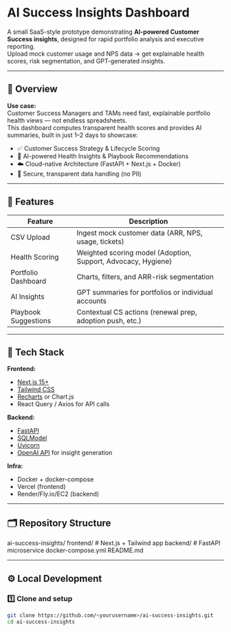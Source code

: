 # AI Success Insights Dashboard

A small SaaS-style prototype demonstrating **AI-powered Customer Success insights**, designed for rapid portfolio analysis and executive reporting.  
Upload mock customer usage and NPS data → get explainable health scores, risk segmentation, and GPT-generated insights.

---

## 🚀 Overview

**Use case:**  
Customer Success Managers and TAMs need fast, explainable portfolio health views — not endless spreadsheets.  
This dashboard computes transparent health scores and provides AI summaries, built in just 1–2 days to showcase:

- ✅ Customer Success Strategy & Lifecycle Scoring
- 🤖 AI-powered Health Insights & Playbook Recommendations
- ☁️ Cloud-native Architecture (FastAPI + Next.js + Docker)
- 🔐 Secure, transparent data handling (no PII)

---

## 🧠 Features

| Feature              | Description                                                   |
| -------------------- | ------------------------------------------------------------- |
| CSV Upload           | Ingest mock customer data (ARR, NPS, usage, tickets)          |
| Health Scoring       | Weighted scoring model (Adoption, Support, Advocacy, Hygiene) |
| Portfolio Dashboard  | Charts, filters, and ARR-risk segmentation                    |
| AI Insights          | GPT summaries for portfolios or individual accounts           |
| Playbook Suggestions | Contextual CS actions (renewal prep, adoption push, etc.)     |

---

## 🧱 Tech Stack

**Frontend:**

- [Next.js 15+](https://nextjs.org)
- [Tailwind CSS](https://tailwindcss.com)
- [Recharts](https://recharts.org) or Chart.js
- React Query / Axios for API calls

**Backend:**

- [FastAPI](https://fastapi.tiangolo.com)
- [SQLModel](https://sqlmodel.tiangolo.com)
- [Uvicorn](https://www.uvicorn.org)
- [OpenAI API](https://platform.openai.com/) for insight generation

**Infra:**

- Docker + docker-compose
- Vercel (frontend)
- Render/Fly.io/EC2 (backend)

---

## 🗂 Repository Structure

ai-success-insights/
frontend/ # Next.js + Tailwind app
backend/ # FastAPI microservice
docker-compose.yml
README.md

---

## ⚙️ Local Development

### 1️⃣ Clone and setup

```bash
git clone https://github.com/<yourusername>/ai-success-insights.git
cd ai-success-insights
```
